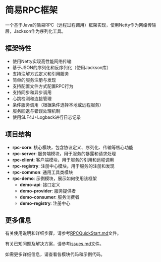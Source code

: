 # 简易RPC框架

一个基于Java的简易RPC（远程过程调用）框架实现，使用Netty作为网络传输层，Jackson作为序列化工具。

## 框架特性

- 使用Netty实现高性能网络传输
- 基于JSON的序列化和反序列化（使用Jackson库）
- 支持注解方式定义和引用服务
- 简单的服务注册与发现
- 支持配置文件方式配置RPC行为
- 支持同步和异步调用
- 心跳检测和连接管理
- 条件服务调用（根据条件选择本地或远程服务）
- 服务回退与错误处理机制
- 使用SLF4J+Logback进行日志记录

## 项目结构

- **rpc-core**: 核心模块，包含协议定义、序列化、传输等核心功能
- **rpc-server**: 服务端模块，用于服务的暴露和请求处理
- **rpc-client**: 客户端模块，用于服务的引用和远程调用
- **rpc-registry**: 注册中心模块，用于服务的注册和发现
- **rpc-common**: 通用工具类模块
- **rpc-demo**: 示例模块，展示如何使用该框架
  - **demo-api**: 接口定义
  - **demo-provider**: 服务提供者
  - **demo-consumer**: 服务消费者
  - **demo-registry**: 注册中心

## 更多信息

有关使用说明和详细步骤，请参考[RPCQuickStart.md](RPCQuickStart.md)文件。

有关已知问题及解决方案，请参考[issues.md](issues.md)文件。

如需更多详细信息，请查看各模块代码和示例代码。 